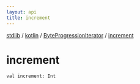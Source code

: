 ```yaml
---
layout: api
title: increment
---
```

[stdlib](../../index.html) / [kotlin](../index.html) / [ByteProgressionIterator](index.html) / [increment](increment.html)

# increment

```
val increment: Int
```
